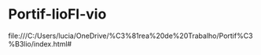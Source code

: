 # Portif-lioFl-vio
file:///C:/Users/lucia/OneDrive/%C3%81rea%20de%20Trabalho/Portif%C3%B3lio/index.html#
